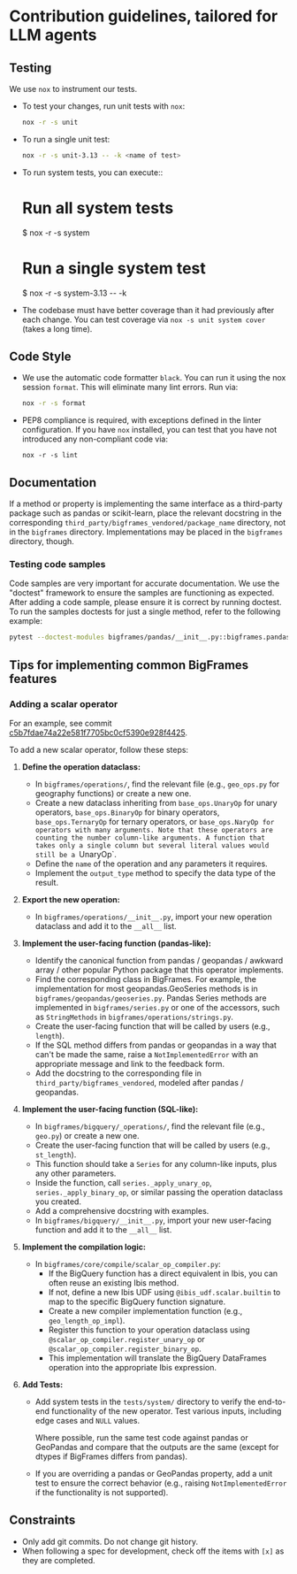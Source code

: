# Contribution guidelines, tailored for LLM agents

## Testing

We use `nox` to instrument our tests.

- To test your changes, run unit tests with `nox`:

  ```bash
  nox -r -s unit
  ```

- To run a single unit test:

  ```bash
  nox -r -s unit-3.13 -- -k <name of test>
  ```

- To run system tests, you can execute::

   # Run all system tests
   $ nox -r -s system

   # Run a single system test
   $ nox -r -s system-3.13 -- -k <name of test>

- The codebase must have better coverage than it had previously after each
  change. You can test coverage via `nox -s unit system cover` (takes a long
  time).

## Code Style

- We use the automatic code formatter `black`. You can run it using
  the nox session `format`. This will eliminate many lint errors. Run via:

  ```bash
  nox -r -s format
  ```

- PEP8 compliance is required, with exceptions defined in the linter configuration.
  If you have ``nox`` installed, you can test that you have not introduced
  any non-compliant code via:

  ```
  nox -r -s lint
  ```

## Documentation

If a method or property is implementing the same interface as a third-party
package such as pandas or scikit-learn, place the relevant docstring in the
corresponding `third_party/bigframes_vendored/package_name` directory, not in
the `bigframes` directory. Implementations may be placed in the `bigframes`
directory, though.

### Testing code samples

Code samples are very important for accurate documentation. We use the "doctest"
framework to ensure the samples are functioning as expected. After adding a code
sample, please ensure it is correct by running doctest. To run the samples
doctests for just a single method, refer to the following example:

```bash
pytest --doctest-modules bigframes/pandas/__init__.py::bigframes.pandas.cut
```

## Tips for implementing common BigFrames features

### Adding a scalar operator

For an example, see commit
[c5b7fdae74a22e581f7705bc0cf5390e928f4425](https://github.com/googleapis/python-bigquery-dataframes/commit/c5b7fdae74a22e581f7705bc0cf5390e928f4425).

To add a new scalar operator, follow these steps:

1.  **Define the operation dataclass:**
    - In `bigframes/operations/`, find the relevant file (e.g., `geo_ops.py` for geography functions) or create a new one.
    - Create a new dataclass inheriting from `base_ops.UnaryOp` for unary
      operators, `base_ops.BinaryOp` for binary operators, `base_ops.TernaryOp`
      for ternary operators, or `base_ops.NaryOp for operators with many
      arguments. Note that these operators are counting the number column-like
      arguments. A function that takes only a single column but several literal
      values would still be a `UnaryOp`.
    - Define the `name` of the operation and any parameters it requires.
    - Implement the `output_type` method to specify the data type of the result.

2.  **Export the new operation:**
    - In `bigframes/operations/__init__.py`, import your new operation dataclass and add it to the `__all__` list.

3.  **Implement the user-facing function (pandas-like):**

    - Identify the canonical function from pandas / geopandas / awkward array /
      other popular Python package that this operator implements.
    - Find the corresponding class in BigFrames. For example, the implementation
      for most geopandas.GeoSeries methods is in
      `bigframes/geopandas/geoseries.py`. Pandas Series methods are implemented
      in `bigframes/series.py` or one of the accessors, such as `StringMethods`
      in `bigframes/operations/strings.py`.
    - Create the user-facing function that will be called by users (e.g., `length`).
    - If the SQL method differs from pandas or geopandas in a way that can't be
      made the same, raise a `NotImplementedError` with an appropriate message and
      link to the feedback form.
    - Add the docstring to the corresponding file in
      `third_party/bigframes_vendored`, modeled after pandas / geopandas.

4.  **Implement the user-facing function (SQL-like):**

    - In `bigframes/bigquery/_operations/`, find the relevant file (e.g., `geo.py`) or create a new one.
    - Create the user-facing function that will be called by users (e.g., `st_length`).
    - This function should take a `Series` for any column-like inputs, plus any other parameters.
    - Inside the function, call `series._apply_unary_op`,
      `series._apply_binary_op`, or similar passing the operation dataclass you
      created.
    - Add a comprehensive docstring with examples.
    - In `bigframes/bigquery/__init__.py`, import your new user-facing function and add it to the `__all__` list.

5.  **Implement the compilation logic:**
    - In `bigframes/core/compile/scalar_op_compiler.py`:
        - If the BigQuery function has a direct equivalent in Ibis, you can often reuse an existing Ibis method.
        - If not, define a new Ibis UDF using `@ibis_udf.scalar.builtin` to map to the specific BigQuery function signature.
        - Create a new compiler implementation function (e.g., `geo_length_op_impl`).
        - Register this function to your operation dataclass using `@scalar_op_compiler.register_unary_op` or `@scalar_op_compiler.register_binary_op`.
        - This implementation will translate the BigQuery DataFrames operation into the appropriate Ibis expression.

6.  **Add Tests:**
    - Add system tests in the `tests/system/` directory to verify the end-to-end
      functionality of the new operator. Test various inputs, including edge cases
      and `NULL` values.

      Where possible, run the same test code against pandas or GeoPandas and
      compare that the outputs are the same (except for dtypes if BigFrames
      differs from pandas).
    - If you are overriding a pandas or GeoPandas property, add a unit test to
      ensure the correct behavior (e.g., raising `NotImplementedError` if the
      functionality is not supported).


## Constraints

- Only add git commits. Do not change git history.
- When following a spec for development, check off the items with `[x]` as they
  are completed.
